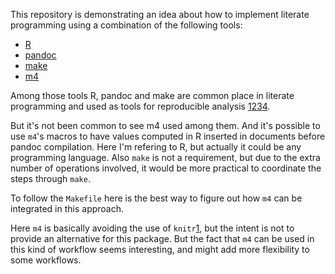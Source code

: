 This repository is demonstrating an idea about how to implement literate
programming using a combination of the following tools:

- [R](http://r-project.org)
- [pandoc](http://pandoc.org)
- [make](https://www.gnu.org/software/make/)
- [m4](https://www.gnu.org/software/m4/m4.html)

Among those tools R, pandoc and make are common place in literate programming
and used as tools for reproducible analysis [1][][2][][3][][4][].

But it's not been common to see m4 used among them. And it's possible to use
`m4`'s macros to have values computed in R inserted in documents before pandoc
compilation. Here I'm refering to R, but actually it could be any programming
language. Also `make` is not a requirement, but due to the extra number of
operations involved, it would be more practical to coordinate the steps through
`make`.

To follow the `Makefile` here is the best way to figure out how `m4` can be
integrated in this approach.

Here `m4` is basically avoiding the use of `knitr`[1], but the intent is not to
provide an alternative for this package. But the fact that `m4` can be used in
this kind of workflow seems interesting, and might add more flexibility to
some workflows.

[1]: https://yihui.name/en/2012/06/enjoyable-reproducible-research/
[2]: http://predictiveecology.org/2016/10/21/Rmarkdown-science-workflow.html
[3]: https://doi.org/10.1186/1751-0473-8-7
[4]: http://kbroman.org/minimal_make/
